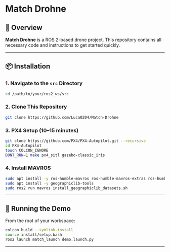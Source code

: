 # Match Drohne

## 🚁 Overview

**Match Drohne** is a ROS 2-based drone project. This repository contains all necessary code and instructions to get started quickly.

---

## 📦 Installation

### 1. Navigate to the `src` Directory

```bash
cd /path/to/your/ros2_ws/src
```

### 2. Clone This Repository

```bash
git clone https://github.com/Luca0204/Match-Drohne
```

### 3. PX4 Setup (10–15 minutes)

```bash
git clone https://github.com/PX4/PX4-Autopilot.git --recursive
cd PX4-Autopilot
touch COLCON_IGNORE
DONT_RUN=1 make px4_sitl gazebo-classic_iris
```

### 4. Install MAVROS

```bash
sudo apt install -y ros-humble-mavros ros-humble-mavros-extras ros-humble-mavros-msgs
sudo apt install -y geographiclib-tools
sudo ros2 run mavros install_geographiclib_datasets.sh
```

---

## 🚀 Running the Demo

From the root of your workspace:

```bash
colcon build --symlink-install
source install/setup.bash
ros2 launch match_launch demo.launch.py
```

---


